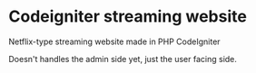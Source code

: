 # Codeigniter streaming website
Netflix-type streaming website made in PHP CodeIgniter

Doesn't handles the admin side yet, just the user facing side.
